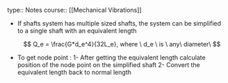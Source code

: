 type:: Notes
course:: [[Mechanical Vibrations]]

- If shafts system has multiple sized shafts, the system can be simplified to a single shaft with an equivalent length
  
  $$
  Q_e = \frac{G*d_e^4}{32L_e}, where \ d_e \ is \ any\ diameter\
  $$
- To get node point :
  1- After getting the equivalent length calculate position of the node point on the simplified shaft 
  2- Convert the equivalent length back to normal length